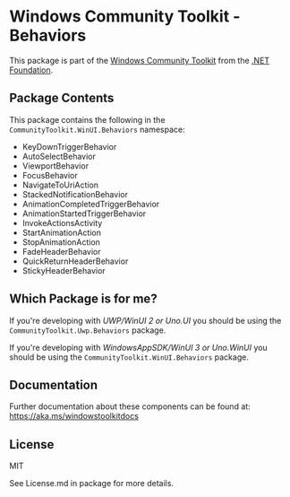 
# Windows Community Toolkit - Behaviors

This package is part of the [Windows Community Toolkit](https://aka.ms/toolkit/windows) from the [.NET Foundation](https://dotnetfoundation.org).

## Package Contents

This package contains the following in the `CommunityToolkit.WinUI.Behaviors` namespace:

- KeyDownTriggerBehavior
- AutoSelectBehavior
- ViewportBehavior
- FocusBehavior
- NavigateToUriAction
- StackedNotificationBehavior
- AnimationCompletedTriggerBehavior
- AnimationStartedTriggerBehavior
- InvokeActionsActivity
- StartAnimationAction
- StopAnimationAction
- FadeHeaderBehavior
- QuickReturnHeaderBehavior
- StickyHeaderBehavior

## Which Package is for me?

If you're developing with _UWP/WinUI 2 or Uno.UI_ you should be using the `CommunityToolkit.Uwp.Behaviors` package.

If you're developing with _WindowsAppSDK/WinUI 3 or Uno.WinUI_ you should be using the `CommunityToolkit.WinUI.Behaviors` package.

## Documentation

Further documentation about these components can be found at: https://aka.ms/windowstoolkitdocs

## License

MIT

See License.md in package for more details.
